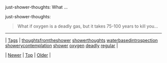 <!--
title: just-shower-thoughts
date: 2020-06-28T15:27:00.154Z
tags: thoughtsfromtheshower, showerthoughts, waterbasedintrospection, showerycontemplation, shower, oxygen, deadly, regular
-->


just-shower-thoughts: What ...

<p>just-shower-thoughts:</p>

<blockquote><p>What if oxygen is a deadly gas, but it takes 75-100 years to kill you…</p></blockquote>

<!--BOTTOM-POST-NAVIGATION-->
---

| [Tags](tags.md) | [thoughtsfromtheshower](tag-thoughtsfromtheshower.md) [showerthoughts](tag-showerthoughts.md) [waterbasedintrospection](tag-waterbasedintrospection.md) [showerycontemplation](tag-showerycontemplation.md) [shower](tag-shower.md) [oxygen](tag-oxygen.md) [deadly](tag-deadly.md) [regular](tag-regular.md) |

| [Newer](158023583481.md) | [Top](index.md) | [Older](158103638147.md) |
